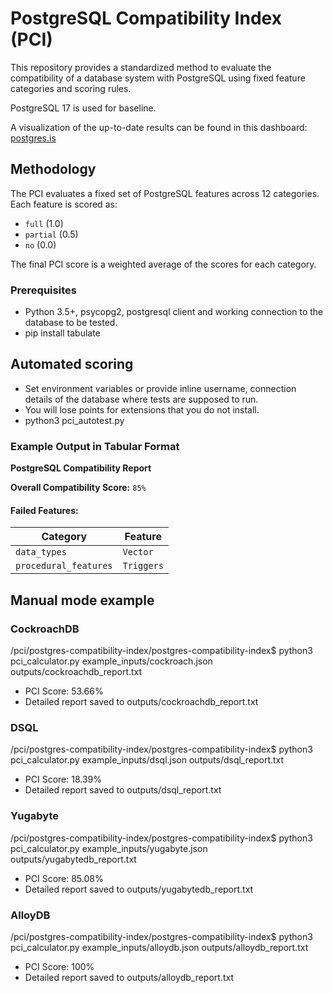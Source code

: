 # PostgreSQL Compatibility Index (PCI)

This repository provides a standardized method to evaluate the compatibility of a database system with PostgreSQL using fixed feature categories and scoring rules.

PostgreSQL 17 is used for baseline.

A visualization of the up-to-date results can be found in this dashboard: [postgres.is](https://postgres.is/)

## Methodology

The PCI evaluates a fixed set of PostgreSQL features across 12 categories. Each feature is scored as:
- `full` (1.0)
- `partial` (0.5)
- `no` (0.0)

The final PCI score is a weighted average of the scores for each category.


### Prerequisites
- Python 3.5+, psycopg2, postgresql client and working connection to the database to be tested. 
- pip install tabulate

## Automated scoring
- Set environment variables or provide inline username, connection details of the database where tests are supposed to run.
- You will lose points for extensions that you do not install. 
- python3 pci_autotest.py

### Example Output in Tabular Format

**PostgreSQL Compatibility Report**

**Overall Compatibility Score:** `85%`

#### Failed Features:

| **Category**          | **Feature**         |
|------------------------|---------------------|
| `data_types`          | `Vector`            |
| `procedural_features` | `Triggers`          |


## Manual mode example

### CockroachDB
/pci/postgres-compatibility-index/postgres-compatibility-index$ python3 pci_calculator.py example_inputs/cockroach.json outputs/cockroachdb_report.txt
- PCI Score: 53.66%
- Detailed report saved to outputs/cockroachdb_report.txt

### DSQL
/pci/postgres-compatibility-index/postgres-compatibility-index$ python3 pci_calculator.py example_inputs/dsql.json outputs/dsql_report.txt
- PCI Score: 18.39%
- Detailed report saved to outputs/dsql_report.txt

### Yugabyte
/pci/postgres-compatibility-index/postgres-compatibility-index$ python3 pci_calculator.py example_inputs/yugabyte.json outputs/yugabytedb_report.txt
- PCI Score: 85.08%
- Detailed report saved to outputs/yugabytedb_report.txt

### AlloyDB
/pci/postgres-compatibility-index/postgres-compatibility-index$ python3 pci_calculator.py example_inputs/alloydb.json outputs/alloydb_report.txt
- PCI Score: 100%
- Detailed report saved to outputs/alloydb_report.txt
